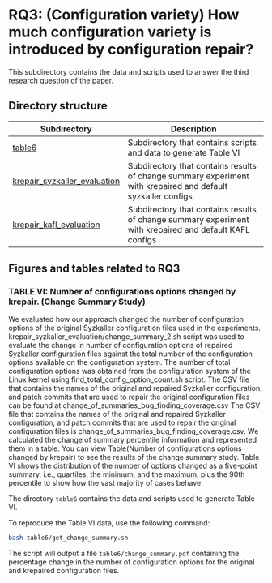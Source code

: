 # RQ3: (Configuration variety) How much configuration variety is introduced by configuration repair?
This subdirectory contains the data and scripts used to answer the third research
question of the paper.

## Directory structure
|Subdirectory|Description|
|----|----|
|[table6](table6)|Subdirectory that contains scripts and data to generate Table VI|
|[krepair_syzkaller_evaluation](krepair_syzkaller_evaluation)|Subdirectory that contains results of change summary experiment with krepaired and default syzkaller configs|
|[krepair_kafl_evaluation](krepair_kafl_evaluation)|Subdirectory that contains results of change summary experiment with krepaired and default KAFL configs|

## Figures and tables related to RQ3
### TABLE VI: Number of configurations options changed by krepair. (Change Summary Study)
We evaluated how our approach changed the number of configuration options of the original Syzkaller configuration files used in the experiments.
krepair_syzkaller_evaluation/change_summary_2.sh script was used to evaluate the change in number of configuration options of repaired Syzkaller configuration files against the total number of the configuration options available on the configuration system.
The number of total configuration options was obtained from the configuration system of the Linux kernel using find_total_config_option_count.sh script. The CSV file that contains the names of the original and repaired Syzkaller configuration, and patch commits that are used to repair the original configuration files can be found at change_of_summaries_bug_finding_coverage.csv The CSV file that contains the names of the original and repaired Syzkaller configuration, and patch commits that are used to repair the original configuration files is change_of_summaries_bug_finding_coverage.csv.
We calculated the change of summary percentile information and represented them in a table. You can view Table(Number of configurations options changed by krepair) to see the results of the change summary study.
Table VI shows the distribution of the number of options changed as a five-point
summary, i.e., quartiles, the minimum, and the maximum, plus the 90th percentile
to show how the vast majority of cases behave.

The directory `table6` contains the data and scripts used to generate Table VI.

To reproduce the Table VI data, use the following command:
```bash
bash table6/get_change_summary.sh
```
The script will output a file `table6/change_summary.pdf` containing the
percentage change in the number of configuration options for the original and
krepaired configuration files.
